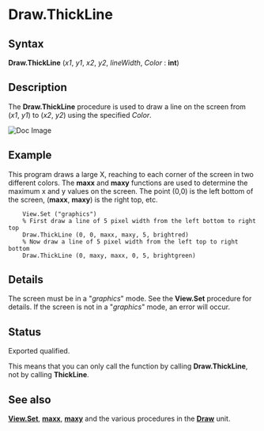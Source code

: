 
# Draw.ThickLine

## Syntax
**Draw.ThickLine** (_x1_, _y1_, _x2_, _y2_, _lineWidth_, _Color_ : **int**)

## Description
The **Draw.ThickLine** procedure is used to draw a line on the screen from (_x1_, _y1_) to (_x2_, _y2_) using the specified _Color_.



![Doc Image](draw_line01.gif)


## Example
This program draws a large X, reaching to each corner of the screen in two different colors. The **maxx** and **maxy** functions are used to determine the maximum x and y values on the screen. The point (0,0) is the left bottom of the screen, (**maxx**, **maxy**) is the right top, etc.

        View.Set ("graphics")
        % First draw a line of 5 pixel width from the left bottom to right top
        Draw.ThickLine (0, 0, maxx, maxy, 5, brightred) 
        % Now draw a line of 5 pixel width from the left top to right bottom
        Draw.ThickLine (0, maxy, maxx, 0, 5, brightgreen)
## Details
The screen must be in a "_graphics_" mode. See the **View.Set** procedure for details. If the screen is not in a "_graphics_" mode, an error will occur.


## Status
Exported qualified.

This means that you can only call the function by calling **Draw.ThickLine**, not by calling **ThickLine**.


## See also
**[View.Set](view_set.html)**, **[maxx](maxx.html)**, **[maxy](maxy.html)** and the various procedures in the **[Draw](drawmodule.html)** unit.

